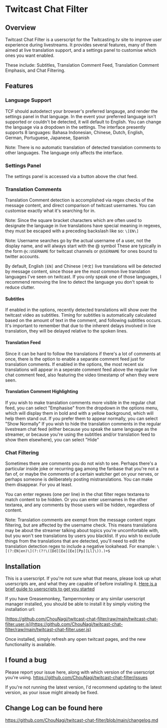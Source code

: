 # Twitcast Chat Filter

## Overview

Twitcast Chat Filter is a userscript for the Twitcasting.tv site to improve user experience during livestreams.
It provides several features, many of them aimed at live translation support, and a settings panel to customise which ones you want enabled.

These include: Subtitles, Translation Comment Feed, Translation Comment Emphasis, and Chat Filtering.

## Features

### Language Support

TCF should autodetect your browser's preferred langauge, and render the settings panel in that language.
In the event your preferred language isn't supported or couldn't be detected, it will default to English.
You can change the language via a dropdown in the settings.
The interface presently supports 8 languages: Bahasa Indonesian, Chinese, Dutch, English, German, Portuguese, Japanese, Spanish

Note: There is no automatic translation of detected translation comments to other languages. The language only affects the interface.

### Settings Panel

The settings panel is accessed via a button above the chat feed.

### Translation Comments

Translation Comment detection is accomplished via regex checks of the message content, and direct comparison of twitcast usernames.
You can customise exactly what it's searching for in.

Note: Since the square bracket characters which are often used to designate the language in live translations have special meaning in regexes, they must be escaped with a preceding backslash like so: `\[EN\]`

Note: Username searches go by the actual username of a user, not the display name, and will always start with the @ symbol
These are typically in the form `@c:USERNAME` for twitcast channels or `@USERNAME` for ones bound to twitter accounts.

By default, English `[EN]` and Chinese `[中文]` live translations will be detected by message content, since those are the most common live translation languages I've seen on twitcast. If you only speak one of those languages, I recommend removing the line to detect the language you don't speak to reduce clutter.


#### Subtitles

If enabled in the options, recently detected translations will show over the twitcast video as subtitles.
Timing for subtitles is automatically calculated based on the amount of text in the comment, and following subtitles occurs.
It's important to remember that due to the inherent delays involved in live translation, they will be delayed relative to the spoken lines.

#### Translation Feed

Since it can be hard to follow the translations if there's a lot of comments at once, there is the option to enable a separate comment feed just for translation comments. If enabled in the options, the most recent six translations will appear in a seperate comment feed above the regular live chat comment feed, also featuring the video timestamp of when they were seen.

#### Translation Comment Highlighting

If you wish to make translation comments more visible in the regular chat feed, you can select "Emphasise" from the dropdown in the options menu, which will display them in bold and with a yellow background, which will help them stand out.
If you prefer them to appear normally, you can select "Show Normally"
If you wish to hide the translation comments in the regular livestream chat feed (either because you speak the same language as the streamer, or because you're using the subtitles and/or translation feed to show them elsewhere), you can select "Hide"

### Chat Filtering

Sometimes there are comments you do not wish to see. Perhaps there's a particular inside joke or recurring gag among the fanbase that you're not a fan of, or maybe the comments of a certain watcher get on your nerves, or perhaps someone is deliberately posting mistranslations. You can make them disappear. For you at least. 

You can enter regexes (one per line) in the chat filter regex textarea to match content to be hidden.
Or you can enter usernames in the other textarea, and any comments by those users will be hidden, regardless of content.

Note: Translation comments are exempt from the message content regex filtering, but are affected by the username check.
This means translations may be about the streamer talking about topics you're uncomfortable with, but you won't see translations by users you blacklist. If you wish to exclude things from the translations that are detected, you'll need to edit the translation detection regex to include a negative lookahead. For example:
`\[(?:EN|en)\](?:(?!\([Dd][Ee][Ee][Pp][Ll]\)).)+$`


## Installation

This is a userscript. If you're not sure what that means, please look up what userscripts are, and what they are capable of before installing it. [Here is a brief guide to userscripts to get you started](https://simply-how.com/enhance-and-fine-tune-any-web-page-the-complete-user-scripts-guide)

If you have Greasemonkey, Tampermonkey or any similar userscript manager installed, you should be able to install it by simply visiting the installation url:

[https://github.com/ChouNagi/twitcast-chat-filter/raw/main/twitcast-chat-filter.user.js](https://github.com/ChouNagi/twitcast-chat-filter/raw/main/twitcast-chat-filter.user.js)

Once installed, simply refresh any open twitcast pages, and the new functionality is available.

## I found a bug

Please report your issue here, along with which version of the userscript you're using.
https://github.com/ChouNagi/twitcast-chat-filter/issues

If you're not running the latest version, I'd recommend updating to the latest version, as your issue might already be fixed.

## Change Log can be found here

https://github.com/ChouNagi/twitcast-chat-filter/blob/main/changelog.md